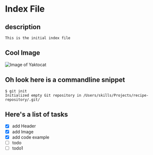 # Index File
## description
```
This is the initial index file
```
## Cool Image
![Image of Yaktocat](https://octodex.github.com/images/yaktocat.png)

## Oh look here is a commandline snippet
```
$ git init
Initialized empty Git repository in /Users/skills/Projects/recipe-repository/.git/
```
## Here's a list of tasks
- [x] add Header 
- [x] add Image
- [x] add code example
- [ ] todo
- [ ] todo1
